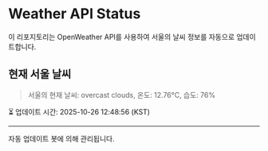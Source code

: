 
# Weather API Status

이 리포지토리는 OpenWeather API를 사용하여 서울의 날씨 정보를 자동으로 업데이트합니다.

## 현재 서울 날씨
> 서울의 현재 날씨: overcast clouds, 온도: 12.76°C, 습도: 76%

⏳ 업데이트 시간: 2025-10-26 12:48:56 (KST)

---
자동 업데이트 봇에 의해 관리됩니다.
